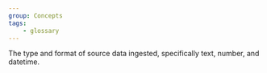 ```yaml
---
group: Concepts
tags:
    - glossary
---
```

The type and format of source data ingested, specifically text, number, and datetime.